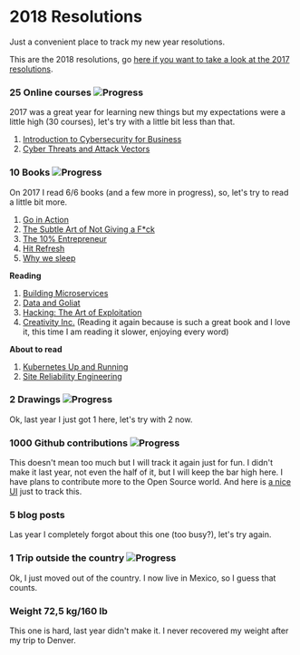 # 2018 Resolutions
Just a convenient place to track my new year resolutions.

This are the 2018 resolutions, go [here if you want to take a look at the 2017 resolutions](/archive/resolutions2017.md).

### 25 Online courses ![Progress](http://progressed.io/bar/8)
2017 was a great year for learning new things but my expectations were a little high (30 courses), let's try with a little bit less than that.

1. [Introduction to Cybersecurity for Business](./certificates/Coursera%20Z8SX8AVLK4CE.pdf)
2. [Cyber Threats and Attack Vectors](./certificates/Coursera%20EUDCHQBK222Q.pdf)

### 10 Books ![Progress](http://progressed.io/bar/50)
On 2017 I read 6/6 books (and a few more in progress), so, let's try to read a little bit more.

1. [Go in Action][readbook1]
2. [The Subtle Art of Not Giving a F*ck][readbook2]
3. [The 10% Entrepreneur][readbook3]
4. [Hit Refresh][readbook4]
5. [Why we sleep][readbook5]

**Reading**

1. [Building Microservices][book1]
2. [Data and Goliat][book2]
3. [Hacking: The Art of Exploitation][book3]
4. [Creativity Inc.][book4] (Reading it again because is such a great book and I love it, this time I am reading it slower, enjoying every word)

**About to read**
1. [Kubernetes Up and Running][abouttoread1]
2. [Site Reliability Engineering][abouttoread2]

### 2 Drawings ![Progress](http://progressed.io/bar/0)
Ok, last year I just got 1 here, let's try with 2 now.

### 1000 Github contributions ![Progress](http://progressed.io/bar/18)
This doesn't mean too much but I will track it again just for fun. I didn't make it last year, not even the half of it, but I will keep the bar high here. I have plans to contribute more to the Open Source world. And here is [a nice UI][githubui] just to track this.

### 5 blog posts
Las year I completely forgot about this one (too busy?), let's try again.

### 1 Trip outside the country ![Progress](http://progressed.io/bar/100)
Ok, I just moved out of the country. I now live in Mexico, so I guess that counts.

### Weight 72,5 kg/160 lb
This one is hard, last year didn't make it. I never recovered my weight after my trip to Denver.

[book1]: https://www.safaribooksonline.com/library/view/building-microservices/9781491950340
[book2]: https://www.amazon.es/Data-Goliath-Battles-Collect-Control/dp/039335217X
[book3]: https://www.goodreads.com/book/show/20329201-hacking
[book4]: https://www.amazon.es/Creativity-Inc-Overcoming-Unseen-Inspiration/dp/0812993012

[readbook1]: https://www.beek.io/libros/go-in-action-b2fcfbfe-004c-4313-a441-06a7f68b4ee0
[readbook2]: https://www.beek.io/libros/the-subtle-art-of-not-giving-a-f-ck-a-counterintuitive-approach-to-living-a-good-life-448f849d-244f-484e-8bf5-db5cbc977e29
[readbook3]: https://www.beek.io/libros/the-10-entrepreneur-live-your-startup-dream-without-quitting-your-day-job-by-patrick-j-mcginnis
[readbook4]: https://www.beek.io/libros/hit-refresh-the-quest-to-rediscover-microsoft-s-soul-and-imagine-a-better-future-for-everyone-9c126547-9f57-42fa-9060-c53562387eb0
[readbook5]: https://www.beek.io/libros/why-we-sleep-unlocking-the-power-of-sleep-and-dreams

[abouttoread1]: https://www.beek.io/libros/kubernetes-up-running
[abouttoread2]: https://www.beek.io/libros/site-reliability-engineering-how-google-runs-production-systems-by-betsy-beyer


[githubui]: https://github.com/gepser?tab=overview&from=2018-12-01&to=2018-12-31
